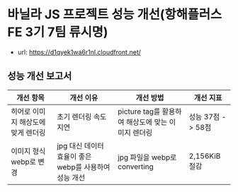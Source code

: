 # 바닐라 JS 프로젝트 성능 개선(항해플러스 FE 3기 7팀 류시명)

- url: https://d1qyek1wa6r1nl.cloudfront.net/

## 성능 개선 보고서

| 개선 항목          | 개선 이유             | 개선 방법          | 개선 지표     |
| ------------------ | --------------------- | ------------------ | ---------------- |
| 히어로 이미지 해상도에 맞게 렌더링 | 초기 렌더링 속도 지연 | picture tag를 활용하여 해상도에 맞는 이미지 렌더링 | 성능 37점 -> 58점 |
| 이미지 형식 webp로 변경 | jpg 대신 데이터 효율이 좋은 webp를 사용하여 성능 개선 | jpg 파일을 webp로 converting | 2,156KiB 절감 |
